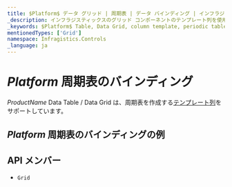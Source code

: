 ```yaml
---
title: $Platform$ データ グリッド | 周期表 | データ バインディング | インフラジスティックス
_description: インフラジスティックスのグリッド コンポーネントのテンプレート列を使用して周期表を作成します。$ProductName$ テーブルのサンプルを是非お試しください!
_keywords: $Platform$ Table, Data Grid, column template, periodic table, $ProductName$, data binding, Infragistics, $Platform$ テーブル, データ グリッド, 列テンプレート, 周期表, データ バインディング, インフラジスティックス
mentionedTypes: ['Grid']
namespace: Infragistics.Controls
_language: ja
---
```


# $Platform$ 周期表のバインディング

$ProductName$ Data Table / Data Grid は、周期表を作成する[テンプレート列](data-grid-column-types.md#テンプレート列)をサポートしています。

## $Platform$ 周期表のバインディングの例


<code-view style="height: 600px"
           data-demos-base-url="{environment:dvDemosBaseUrl}"
           iframe-src="{environment:dvDemosBaseUrl}/grids/data-grid-type-periodic-table"
           alt="$Platform$ 周期表のバインディングの例"
           github-src="grids/data-grid/type-periodic-table">
</code-view>

## API メンバー

 - `Grid`